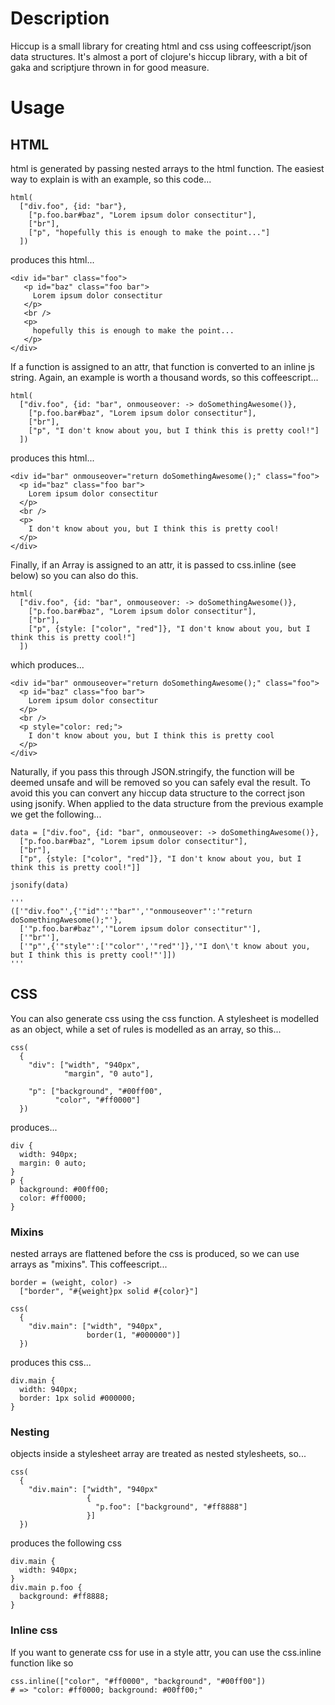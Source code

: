# Description

Hiccup is a small library for creating html and css using coffeescript/json data structures. It's almost a port of clojure's hiccup library, with a bit of gaka and scriptjure thrown in for good measure.


# Usage

## HTML

html is generated by passing nested arrays to the html function. The easiest way to explain is with an example, so this code...

    html(
      ["div.foo", {id: "bar"},
        ["p.foo.bar#baz", "Lorem ipsum dolor consectitur"],
        ["br"],
        ["p", "hopefully this is enough to make the point..."]
      ])

produces this html...

    <div id="bar" class="foo">
       <p id="baz" class="foo bar">
         Lorem ipsum dolor consectitur
       </p>
       <br />
       <p>
         hopefully this is enough to make the point...
       </p>
    </div>

If a function is assigned to an attr, that function is converted to an inline js string. Again, an example is worth a thousand words, so this coffeescript...

    html(
      ["div.foo", {id: "bar", onmouseover: -> doSomethingAwesome()},
        ["p.foo.bar#baz", "Lorem ipsum dolor consectitur"],
        ["br"],
        ["p", "I don't know about you, but I think this is pretty cool!"]
      ])

produces this html...

    <div id="bar" onmouseover="return doSomethingAwesome();" class="foo">
      <p id="baz" class="foo bar">
        Lorem ipsum dolor consectitur
      </p>
      <br />
      <p>
        I don't know about you, but I think this is pretty cool!
      </p>
    </div>

Finally, if an Array is assigned to an attr, it is passed to css.inline (see below) so you can also do this.

    html(
      ["div.foo", {id: "bar", onmouseover: -> doSomethingAwesome()},
        ["p.foo.bar#baz", "Lorem ipsum dolor consectitur"],
        ["br"],
        ["p", {style: ["color", "red"]}, "I don't know about you, but I think this is pretty cool!"]
      ])

which produces...

    <div id="bar" onmouseover="return doSomethingAwesome();" class="foo">
      <p id="baz" class="foo bar">
        Lorem ipsum dolor consectitur
      </p>
      <br />
      <p style="color: red;">
        I don't know about you, but I think this is pretty cool
      </p>
    </div>

Naturally, if you pass this through JSON.stringify, the function will be deemed unsafe and will be removed so you can safely eval the result. To avoid this you can convert any hiccup data structure to the correct json using jsonify. When applied to the data structure from the previous example we get the following...

    data = ["div.foo", {id: "bar", onmouseover: -> doSomethingAwesome()},
      ["p.foo.bar#baz", "Lorem ipsum dolor consectitur"],
      ["br"],
      ["p", {style: ["color", "red"]}, "I don't know about you, but I think this is pretty cool!"]]

    jsonify(data)

    '''
    (['"div.foo"',{'"id"':'"bar"','"onmouseover"':'"return doSomethingAwesome();"'},
      ['"p.foo.bar#baz"','"Lorem ipsum dolor consectitur"'],
      ['"br"'],
      ['"p"',{'"style"':['"color"','"red"']},'"I don\'t know about you, but I think this is pretty cool!"']])
    '''

## CSS
    
You can also generate css using the css function. A stylesheet is modelled as an object, while a set of rules is modelled as an array, so this...

    css(
      {
        "div": ["width", "940px",
                "margin", "0 auto"],

        "p": ["background", "#00ff00",
              "color", "#ff0000"]
      })

produces...

    div {
      width: 940px;
      margin: 0 auto;
    }
    p {
      background: #00ff00;
      color: #ff0000;
    }

### Mixins

nested arrays are flattened before the css is produced, so we can use arrays as "mixins". This coffeescript...

    border = (weight, color) ->
      ["border", "#{weight}px solid #{color}"]

    css(
      {
        "div.main": ["width", "940px",
                     border(1, "#000000")]
      })

produces this css...

    div.main {
      width: 940px;
      border: 1px solid #000000;
    }

### Nesting

objects inside a stylesheet array are treated as nested stylesheets, so...

    css(
      {
        "div.main": ["width", "940px"
                     {
                       "p.foo": ["background", "#ff8888"]
                     }]
      })

produces the following css

    div.main {
      width: 940px;
    }
    div.main p.foo {
      background: #ff8888;
    }

### Inline css

If you want to generate css for use in a style attr, you can use the css.inline function like so

    css.inline(["color", "#ff0000", "background", "#00ff00"]) 
    # => "color: #ff0000; background: #00ff00;"

